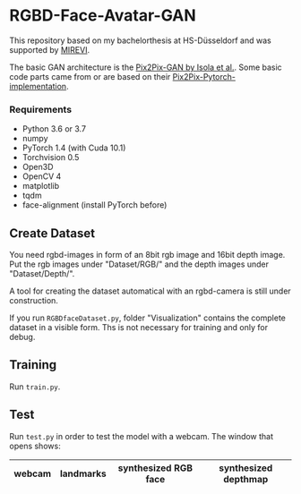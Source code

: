 # RGBD-Face-Avatar-GAN

This repository based on my bachelorthesis at HS-Düsseldorf and was supported by [MIREVI](https://mirevi.de). 

The basic GAN architecture is the [Pix2Pix-GAN by Isola et al.](https://phillipi.github.io/pix2pix/). 
Some basic code parts came from or are based on their [Pix2Pix-Pytorch-implementation](https://github.com/junyanz/pytorch-CycleGAN-and-pix2pix).

### Requirements

- Python 3.6 or 3.7 
- numpy
- PyTorch 1.4 (with Cuda 10.1)
- Torchvision 0.5
- Open3D
- OpenCV 4
- matplotlib
- tqdm
- face-alignment (install PyTorch before)


## Create Dataset

You need rgbd-images in form of an 8bit rgb image and 16bit depth image. 
Put the rgb images under "Dataset/RGB/" and the depth images under "Dataset/Depth/".

A tool for creating the dataset automatical with an rgbd-camera is still under construction.

If you run `RGBDfaceDataset.py`, folder "Visualization" contains the complete dataset in a visible form. 
Ths is not necessary for training and only for debug.

## Training

Run `train.py`.

## Test

Run `test.py` in order to test the model with a webcam. The window that opens shows: 

| webcam | landmarks | synthesized RGB face | synthesized depthmap |
|---|---|---|---|



